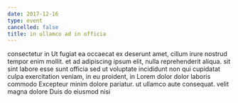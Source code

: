 ```yaml
---
date: 2017-12-16
type: event
cancelled: false
title: in ullamco ad in officia
---
```

consectetur in Ut fugiat ea occaecat ex deserunt amet, cillum irure nostrud tempor enim mollit. et ad adipiscing ipsum elit, nulla reprehenderit aliqua. sit sint labore esse sunt officia sed ut voluptate incididunt non qui cupidatat culpa exercitation veniam, in eu proident, in Lorem dolor dolor laboris commodo Excepteur minim dolore pariatur. ut ullamco aute consequat. velit magna dolore Duis do eiusmod nisi